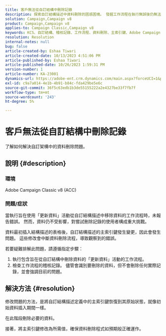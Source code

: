 ```yaml
---
title: 客戶無法從自訂結構中刪除記錄
description: 探索自訂結構描述中資料刪除的困惑困境。 發掘工作流程在執行無誤後仍無法刪除資料時所面臨的挑戰。
solution: Campaign,Campaign v8
product: Campaign,Campaign v8
applies-to: Campaign Classic,Campaign v8
keywords: KCS、自訂結構、稽核記錄、工作流程、資料刪除、主索引鍵、Adobe Campaign Classic v8、ACC、疑難排解
resolution: Resolution
internal-notes: null
bug: false
article-created-by: Eshaa Tiwari
article-created-date: 10/13/2023 4:51:06 PM
article-published-by: Eshaa Tiwari
article-published-date: 10/26/2023 1:59:31 PM
version-number: 1
article-number: KA-23001
dynamics-url: https://adobe-ent.crm.dynamics.com/main.aspx?forceUCI=1&pagetype=entityrecord&etn=knowledgearticle&id=ebf9b4ad-e869-ee11-9ae7-6045bd006a22
exl-id: c9a7a014-4e1b-4b91-b84c-fda429be5e6c
source-git-commit: 36f5c63edb1b3de55155222a2e4327be33f7fb7f
workflow-type: tm+mt
source-wordcount: '243'
ht-degree: 5%

---
```


# 客戶無法從自訂結構中刪除記錄


了解如何解決自訂架構中的資料刪除問題。

## 說明 {#description}


### 環境

Adobe Campaign Classic v8 (ACC)

### 問題/症狀

當執行旨在使用「更新資料」活動從自訂結構描述中移除資料的工作流程時，未報告錯誤。 然而，資料仍不受影響，對嘗試刪除記錄的使用者構成重大挑戰。

資料最初插入結構描述的表格後，自訂結構描述的主索引鍵發生變更，因此會發生問題。 這些修改會中斷資料刪除流程，導致觀察到的錯誤。

若要疑難排解此問題，請遵循指定步驟：

1. 執行包含旨在從自訂結構中刪除資料的「更新資料」活動的工作流程。
2. 檢查工作流程的稽核記錄。 儘管會識別要刪除的資料，但不會刪除任何實際記錄，並會強調目前的問題。



## 解決方法 {#resolution}


修改問題的方法，是將自訂結構描述定義中的主索引鍵恢復到其原始狀態，就像初始資料插入期間一樣。

在此階段刪除必要的資料。

接著，將主索引鍵修改為所需值，確保資料刪除程式如預期般正確運作。
